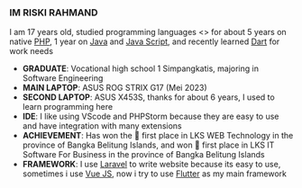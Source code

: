 ### IM RISKI RAHMAND

I am 17 years old, studied programming languages <> for about 5 years on native [PHP](https://www.php.net/), 1 year on [Java](https://www.java.com/en/) and [Java Script](https://www.javascript.com/), and recently learned [Dart](https://dart.dev/) for work needs

- **GRADUATE**: Vocational high school 1 Simpangkatis, majoring in Software Engineering
- **MAIN LAPTOP**: ASUS ROG STRIX G17 (Mei 2023)
- **SECOND LAPTOP**: ASUS X453S, thanks for about 6 years, I used to learn programming here
- **IDE**: I like using VScode and PHPStorm because they are easy to use and have integration with many extensions
- **ACHIEVEMENT**: Has won the 🥇 first place in LKS WEB Technology in the province of Bangka Belitung Islands, and won 🥇 first place in LKS IT Software For Business in the province of Bangka Belitung Islands
- **FRAMEWORK**: I use [Laravel](https://laravel.com/) to write website because its easy to use, sometimes i use [Vue JS](https://vuejs.org/), now i try to use [Flutter](https://flutter.dev/) as my main framework
